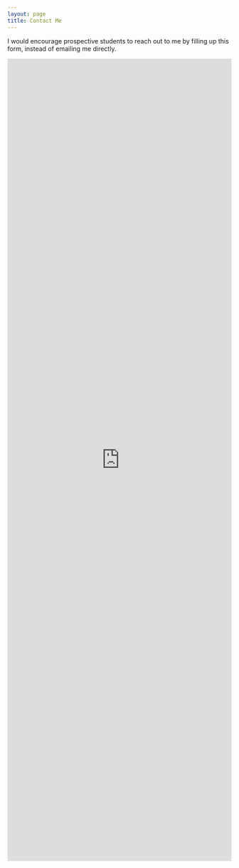 ```yaml
---
layout: page
title: Contact Me
---
```


I would encourage prospective students to reach out to me by filling up this form, instead of emailing me directly.

<iframe src="https://docs.google.com/forms/d/e/1FAIpQLSfAU__5HzJGEpybnJ36_G08GNh0CvbOZpKR9xHPsu32E5pkvA/viewform?embedded=true" 
width="100%" height="1800" frameborder="0" marginheight="0" marginwidth="0">Loading…</iframe>